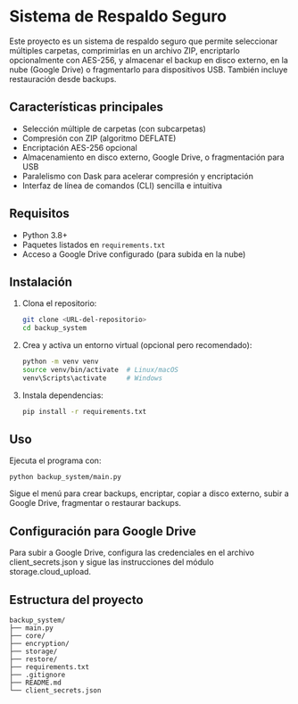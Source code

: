 # Sistema de Respaldo Seguro

Este proyecto es un sistema de respaldo seguro que permite seleccionar múltiples carpetas, comprimirlas en un archivo ZIP, encriptarlo opcionalmente con AES-256, y almacenar el backup en disco externo, en la nube (Google Drive) o fragmentarlo para dispositivos USB. También incluye restauración desde backups.

## Características principales

- Selección múltiple de carpetas (con subcarpetas)
- Compresión con ZIP (algoritmo DEFLATE)
- Encriptación AES-256 opcional
- Almacenamiento en disco externo, Google Drive, o fragmentación para USB
- Paralelismo con Dask para acelerar compresión y encriptación
- Interfaz de línea de comandos (CLI) sencilla e intuitiva

## Requisitos

- Python 3.8+
- Paquetes listados en `requirements.txt`
- Acceso a Google Drive configurado (para subida en la nube)

## Instalación

1. Clona el repositorio:

   ```bash
   git clone <URL-del-repositorio>
   cd backup_system
   ```

2. Crea y activa un entorno virtual (opcional pero recomendado):

    ```bash
    python -m venv venv
    source venv/bin/activate  # Linux/macOS
    venv\Scripts\activate     # Windows
    ```

3. Instala dependencias:

    ```bash
    pip install -r requirements.txt
    ```

## Uso

Ejecuta el programa con:

    python backup_system/main.py


Sigue el menú para crear backups, encriptar, copiar a disco externo, subir a Google Drive, fragmentar o restaurar backups.

## Configuración para Google Drive

Para subir a Google Drive, configura las credenciales en el archivo client_secrets.json y sigue las instrucciones del módulo storage.cloud_upload.

## Estructura del proyecto

    backup_system/
    ├── main.py
    ├── core/
    ├── encryption/
    ├── storage/
    ├── restore/
    ├── requirements.txt
    ├── .gitignore
    ├── README.md
    └── client_secrets.json

